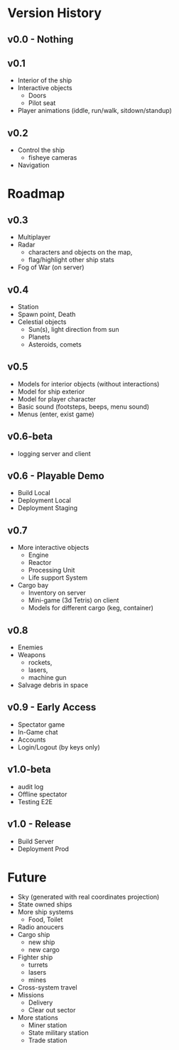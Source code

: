 # Version History

## v0.0 - Nothing

## v0.1
- Interior of the ship
- Interactive objects
    - Doors
    - Pilot seat
- Player animations (iddle, run/walk, sitdown/standup)

## v0.2
- Control the ship
    - fisheye cameras
- Navigation

# Roadmap

## v0.3
- Multiplayer
- Radar 
	- characters and objects on the map, 
	- flag/highlight other ship stats
- Fog of War (on server)

## v0.4
- Station
- Spawn point, Death
- Celestial objects
    - Sun(s), light direction from sun
    - Planets
    - Asteroids, comets

## v0.5
- Models for interior objects (without interactions)
- Model for ship exterior
- Model for player character
- Basic sound (footsteps, beeps, menu sound)
- Menus (enter, exist game)
## v0.6-beta
 - logging server and client
## v0.6 - Playable Demo
- Build Local
- Deployment Local
- Deployment Staging

## v0.7
- More interactive objects
    - Engine
    - Reactor
    - Processing Unit
    - Life support System
- Cargo bay
    - Inventory on server
    - Mini-game (3d Tetris) on client
    - Models for different cargo (keg, container) 

## v0.8
- Enemies
- Weapons
	- rockets, 
	- lasers, 
	- machine gun
- Salvage debris in space

## v0.9 - Early Access
- Spectator game
- In-Game chat
- Accounts 
- Login/Logout (by keys only)
## v1.0-beta
- audit log
- Offline spectator
- Testing E2E
## v1.0 - Release
- Build Server
- Deployment Prod

# Future
- Sky (generated with real coordinates projection)
- State owned ships
- More ship systems
    - Food, Toilet
- Radio anoucers
- Cargo ship
    - new ship
    - new cargo
- Fighter ship
    - turrets
    - lasers
    - mines
- Cross-system travel
- Missions
    - Delivery
    - Clear out sector
- More stations
    - Miner station
    - State military station
    - Trade station 


